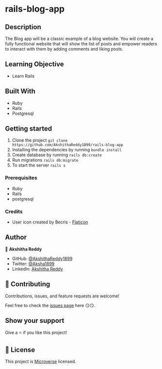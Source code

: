 # rails-blog-app

## Description

The Blog app will be a classic example of a blog website. You will create a fully functional website that will show the list of posts and empower readers to interact with them by adding comments and liking posts.

## Learning Objective

- Learn Rails

## Built With

- Ruby
- Rails
- Postgresql

## Getting started

1. Clone the project `git clone https://github.com/AkshithaReddy1899/rails-blog-app`
2. Installing the dependencies by running `bundle install`
3. Create database by running `rails db:create`
4. Run migrations `rails db:migrate`
5. To start the server `rails s`

### Prerequisites

- Ruby
- Rails
- postgresql

### Credits

- User icon created by Becris - [Flaticon](https://www.flaticon.com/free-icons/user)

## Author

👤 **Akshitha Reddy**

- GitHub: [@AkshithaReddy1899](https://github.com/AkshithaReddy1899)
- Twitter: [@Aksha1899](https://twitter.com/Aksha1899)
- LinkedIn: [Akshitha Reddy](https://www.linkedin.com/in/akshitha-reddy-716944198/)

## 🤝 Contributing

Contributions, issues, and feature requests are welcome!

Feel free to check the [issues page](https://github.com/AkshithaReddy1899/rails-blog-app/issues) here 😏😏.

## Show your support

Give a ⭐️ if you like this project!

## 📝 License

This project is [Microverse](https://www.microverse.org/) licensed.
